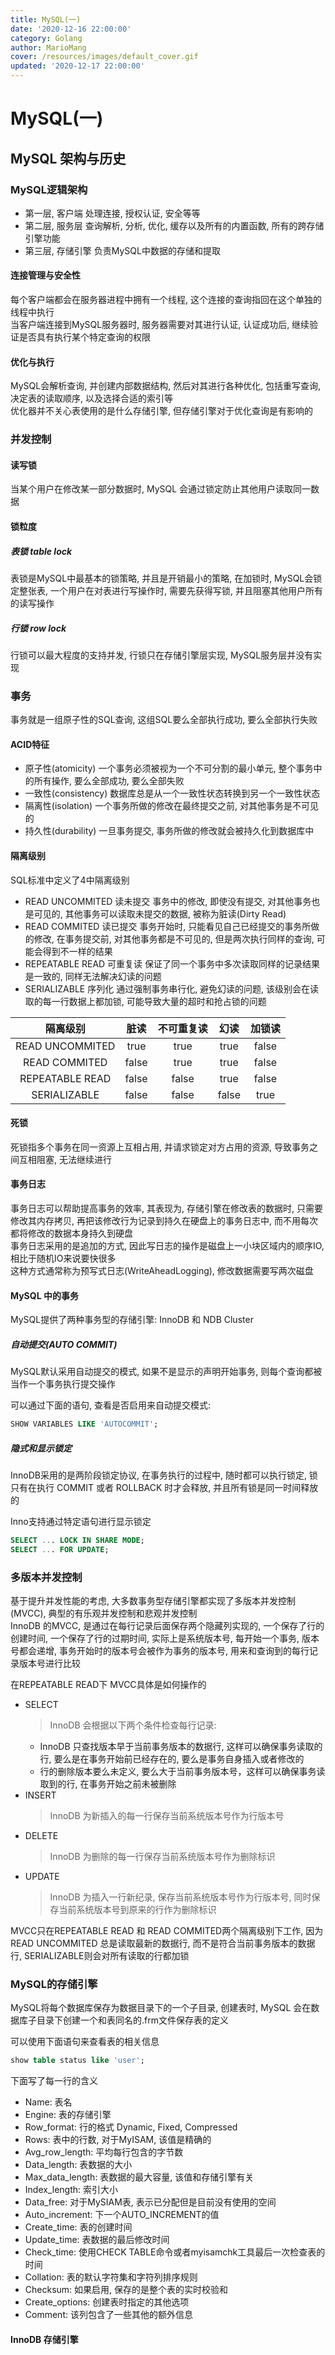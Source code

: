 ```yaml
---
title: MySQL(一)
date: '2020-12-16 22:00:00'
category: Golang
author: MarioMang
cover: /resources/images/default_cover.gif
updated: '2020-12-17 22:00:00'
---
```


# MySQL(一)

## MySQL 架构与历史

### MySQL逻辑架构

* 第一层, 客户端 处理连接, 授权认证, 安全等等
* 第二层, 服务层 查询解析, 分析, 优化, 缓存以及所有的内置函数, 所有的跨存储引擎功能
* 第三层, 存储引擎 负责MySQL中数据的存储和提取

#### 连接管理与安全性
每个客户端都会在服务器进程中拥有一个线程, 这个连接的查询指回在这个单独的线程中执行  
当客户端连接到MySQL服务器时, 服务器需要对其进行认证, 认证成功后, 继续验证是否具有执行某个特定查询的权限

#### 优化与执行
MySQL会解析查询, 并创建内部数据结构, 然后对其进行各种优化, 包括重写查询, 决定表的读取顺序, 以及选择合适的索引等  
优化器并不关心表使用的是什么存储引擎, 但存储引擎对于优化查询是有影响的

### 并发控制

#### 读写锁
当某个用户在修改某一部分数据时, MySQL 会通过锁定防止其他用户读取同一数据

#### 锁粒度

##### 表锁 table lock
表锁是MySQL中最基本的锁策略, 并且是开销最小的策略, 在加锁时, MySQL会锁定整张表, 一个用户在对表进行写操作时, 需要先获得写锁, 并且阻塞其他用户所有的读写操作

##### 行锁 row lock
行锁可以最大程度的支持并发, 行锁只在存储引擎层实现, MySQL服务层并没有实现

### 事务
事务就是一组原子性的SQL查询, 这组SQL要么全部执行成功, 要么全部执行失败

#### ACID特征
* 原子性(atomicity)
	一个事务必须被视为一个不可分割的最小单元, 整个事务中的所有操作, 要么全部成功, 要么全部失败
* 一致性(consistency)
	数据库总是从一个一致性状态转换到另一个一致性状态
* 隔离性(isolation)
	一个事务所做的修改在最终提交之前, 对其他事务是不可见的
* 持久性(durability)
	一旦事务提交, 事务所做的修改就会被持久化到数据库中

#### 隔离级别
SQL标准中定义了4中隔离级别
* READ UNCOMMITED 读未提交
	事务中的修改, 即使没有提交, 对其他事务也是可见的, 其他事务可以读取未提交的数据, 被称为脏读(Dirty Read)
* READ COMMITED 读已提交
	事务开始时, 只能看见自己已经提交的事务所做的修改, 在事务提交前, 对其他事务都是不可见的, 但是两次执行同样的查询, 可能会得到不一样的结果
* REPEATABLE READ 可重复读
	保证了同一个事务中多次读取同样的记录结果是一致的, 同样无法解决幻读的问题
* SERIALIZABLE 序列化
	通过强制事务串行化, 避免幻读的问题, 该级别会在读取的每一行数据上都加锁, 可能导致大量的超时和抢占锁的问题

|隔离级别|脏读|不可重复读| 幻读 | 加锁读 |
|:--:|:---:|:---:|:---:|:---:|
|READ UNCOMMITED| true| true | true |false|
|READ COMMITED | false | true | true | false |
| REPEATABLE READ | false | false | true | false |
| SERIALIZABLE | false | false | false | true| 

#### 死锁
死锁指多个事务在同一资源上互相占用, 并请求锁定对方占用的资源, 导致事务之间互相阻塞, 无法继续进行

#### 事务日志
事务日志可以帮助提高事务的效率, 其表现为, 存储引擎在修改表的数据时, 只需要修改其内存拷贝, 再把该修改行为记录到持久在硬盘上的事务日志中, 而不用每次都将修改的数据本身持久到硬盘  
事务日志采用的是追加的方式, 因此写日志的操作是磁盘上一小块区域内的顺序IO, 相比于随机IO来说要快很多  
这种方式通常称为预写式日志(WriteAheadLogging), 修改数据需要写两次磁盘

#### MySQL 中的事务
MySQL提供了两种事务型的存储引擎: InnoDB 和 NDB Cluster

##### 自动提交(AUTO COMMIT)
MySQL默认采用自动提交的模式, 如果不是显示的声明开始事务, 则每个查询都被当作一个事务执行提交操作

可以通过下面的语句, 查看是否启用来自动提交模式: 
``` SQL
SHOW VARIABLES LIKE 'AUTOCOMMIT';
``` 

##### 隐式和显示锁定
InnoDB采用的是两阶段锁定协议, 在事务执行的过程中, 随时都可以执行锁定, 锁只有在执行 COMMIT 或者 ROLLBACK 时才会释放, 并且所有锁是同一时间释放的

Inno支持通过特定语句进行显示锁定
``` SQL
SELECT ... LOCK IN SHARE MODE;
SELECT ... FOR UPDATE;
```

### 多版本并发控制
基于提升并发性能的考虑, 大多数事务型存储引擎都实现了多版本并发控制(MVCC), 典型的有乐观并发控制和悲观并发控制  
InnoDB 的MVCC, 是通过在每行记录后面保存两个隐藏列实现的, 一个保存了行的创建时间, 一个保存了行的过期时间, 实际上是系统版本号, 每开始一个事务, 版本号都会递增, 事务开始时的版本号会被作为事务的版本号, 用来和查询到的每行记录版本号进行比较

在REPEATABLE READ下 MVCC具体是如何操作的
* SELECT
	> InnoDB 会根据以下两个条件检查每行记录:  
	* InnoDB 只查找版本早于当前事务版本的数据行, 这样可以确保事务读取的行, 要么是在事务开始前已经存在的, 要么是事务自身插入或者修改的
	* 行的删除版本要么未定义, 要么大于当前事务版本号，这样可以确保事务读取到的行, 在事务开始之前未被删除
* INSERT 
	> InnoDB 为新插入的每一行保存当前系统版本号作为行版本号
* DELETE 
	> InnoDB 为删除的每一行保存当前系统版本号作为删除标识
* UPDATE
	> InnoDB 为插入一行新纪录, 保存当前系统版本号作为行版本号, 同时保存当前系统版本号到原来的行作为删除标识

MVCC只在REPEATABLE READ 和 READ COMMITED两个隔离级别下工作, 因为READ UNCOMMITED 总是读取最新的数据行, 而不是符合当前事务版本的数据行, SERIALIZABLE则会对所有读取的行都加锁

### MySQL的存储引擎
MySQL将每个数据库保存为数据目录下的一个子目录, 创建表时, MySQL 会在数据库子目录下创建一个和表同名的.frm文件保存表的定义

可以使用下面语句来查看表的相关信息
``` SQL
show table status like 'user';
```
下面写了每一行的含义
* Name: 表名
* Engine: 表的存储引擎
* Row_format: 行的格式 Dynamic, Fixed, Compressed
* Rows: 表中的行数, 对于MyISAM, 该值是精确的
* Avg_row_length: 平均每行包含的字节数
* Data_length: 表数据的大小
* Max_data_length: 表数据的最大容量, 该值和存储引擎有关
* Index_length: 索引大小
* Data_free: 对于MySIAM表, 表示已分配但是目前没有使用的空间
* Auto_increment: 下一个AUTO_INCREMENT的值
* Create_time: 表的创建时间
* Update_time: 表数据的最后修改时间
* Check_time: 使用CHECK TABLE命令或者myisamchk工具最后一次检查表的时间
* Collation: 表的默认字符集和字符列排序规则
* Checksum: 如果启用, 保存的是整个表的实时校验和
* Create_options: 创建表时指定的其他选项
* Comment: 该列包含了一些其他的额外信息

#### InnoDB 存储引擎